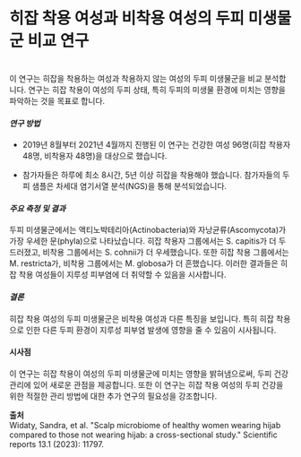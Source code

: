
# 히잡 착용 여성과 비착용 여성의 두피 미생물군 비교 연구
　   
이 연구는 히잡을 착용하는 여성과 착용하지 않는 여성의 두피 미생물군을 비교 분석합니다. 연구는 히잡 착용이 여성의 두피 상태, 특히 두피의 미생물 환경에 미치는 영향을 파악하는 것을 목표로 합니다. 

#### ***연구 방법***
- 2019년 8월부터 2021년 4월까지 진행된 이 연구는 건강한 여성 96명(히잡 착용자 48명, 비착용자 48명)을 대상으로 했습니다. 

- 참가자들은 하루에 최소 8시간, 5년 이상 히잡을 착용해야 했습니다. 참가자들의 두피 샘플은 차세대 염기서열 분석(NGS)을 통해 분석되었습니다. 

#### ***주요 측정 및 결과***     
두피 미생물군에서는 액티노박테리아(Actinobacteria)와 자낭균류(Ascomycota)가 가장 우세한 문(phyla)으로 나타났습니다. 히잡 착용자 그룹에서는 S. capitis가 더 두드러졌고, 비착용 그룹에서는 S. cohnii가 더 우세했습니다. 또한 히잡 착용 그룹에서는 M. restricta가, 비착용 그룹에서는 M. globosa가 더 흔했습니다. 이러한 결과들은 히잡 착용 여성들이 지루성 피부염에 더 취약할 수 있음을 시사합니다. 

#### ***결론***     
히잡 착용 여성의 두피 미생물군은 비착용 여성과 다른 특징을 보입니다. 특히 히잡 착용으로 인한 다른 두피 환경이 지루성 피부염 발생에 영향을 줄 수 있음이 시사됩니다. 

#### **시사점**     
이 연구는 히잡 착용이 여성의 두피 미생물군에 미치는 영향을 밝혀냄으로써, 두피 건강 관리에 있어 새로운 관점을 제공합니다. 또한 이 연구는 히잡 착용 여성의 두피 건강을 위한 적절한 관리 방법에 대한 추가 연구의 필요성을 강조합니다.

**출처**    
Widaty, Sandra, et al. "Scalp microbiome of healthy women wearing hijab compared to those not wearing hijab: a cross-sectional study." Scientific reports 13.1 (2023): 11797.
<!--stackedit_data:
eyJoaXN0b3J5IjpbODAzNjQ5OTEyLC01Mzg5MTI4MTFdfQ==
-->